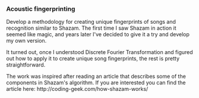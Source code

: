 ### Acoustic fingerprinting

Develop a methodology for creating unique fingerprints of songs and recognition similar to Shazam. The first time I saw Shazam in action it seemed like magic, and years later I've decided to give it a try and develop my own version.
<p>
It turned out, once I understood Discrete Fourier Transformation and figured out how to apply it to create unique song fingerprints, the rest is pretty straightforward.
<p>
The work was inspired after reading an article that describes some of the components in Shazam's algorithm. If you are interested you can find the article here:  http://coding-geek.com/how-shazam-works/
